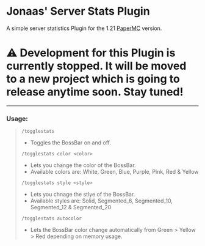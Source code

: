 # Jonaas' Server Stats Plugin
A simple server statistics Plugin for the 1.21 [PaperMC](https://papermc.io/downloads/paper) version.

# ⚠ Development for this Plugin is currently stopped. It will be moved to a new project which is going to release anytime soon. Stay tuned! 

---
### Usage:
> `/togglestats`
> * Toggles the BossBar on and off.
>
> `/togglestats color <color>`
> * Lets you change the color of the BossBar.
> * Available colors are: White, Green, Blue, Purple, Pink, Red & Yellow
> 
> `/togglestats style <style>`
> * Lets you chnage the stlye of the BossBar.
> * Available styles are: Solid, Segmented_6, Segmented_10, Segmented_12 & Segmented_20
>
> `/togglestats autocolor`
> * Lets the BossBar color change automatically from Green > Yellow > Red depending on memory usage.
